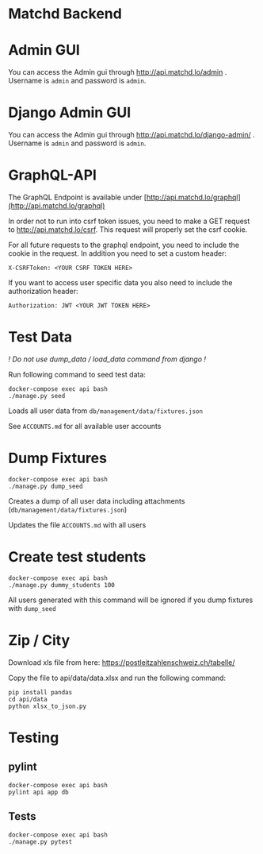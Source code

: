 Matchd Backend
==============

# Admin GUI
You can access the Admin gui through <a href="http://api.matchd.lo/admin/"> http://api.matchd.lo/admin </a>. Username is `admin` and password is `admin`.

# Django Admin GUI
You can access the Admin gui through <a href="http://api.matchd.lo/django-admin/"> http://api.matchd.lo/django-admin/ </a>. Username is `admin` and password is `admin`.

# GraphQL-API
The GraphQL Endpoint is available under [http://api.matchd.lo/graphql](http://api.matchd.lo/graphql)

In order not to run into csrf token issues, you need to make a GET request to http://api.matchd.lo/csrf. This request will properly set the csrf cookie.


For all future requests to the graphql endpoint, you need to include the cookie in the request. In addition you need to set a custom header:

    X-CSRFToken: <YOUR CSRF TOKEN HERE>
    
If you want to access user specific data you also need to include the authorization header:

    Authorization: JWT <YOUR JWT TOKEN HERE>

# Test Data

*! Do not use dump_data / load_data command from django !*

Run following command to seed test data:

    docker-compose exec api bash
    ./manage.py seed

Loads all user data from `db/management/data/fixtures.json`

See `ACCOUNTS.md` for all available user accounts

# Dump Fixtures

    docker-compose exec api bash 
    ./manage.py dump_seed

Creates a dump of all user data including attachments (`db/management/data/fixtures.json`)

Updates the file `ACCOUNTS.md` with all users

# Create test students

    docker-compose exec api bash 
    ./manage.py dummy_students 100

All users generated with this command will be ignored if you dump fixtures with `dump_seed`

# Zip / City

Download xls file from here: https://postleitzahlenschweiz.ch/tabelle/

Copy the file to api/data/data.xlsx and run the following command:

    pip install pandas
    cd api/data
    python xlsx_to_json.py

# Testing

## pylint

    docker-compose exec api bash
    pylint api app db

## Tests

    docker-compose exec api bash
    ./manage.py pytest
